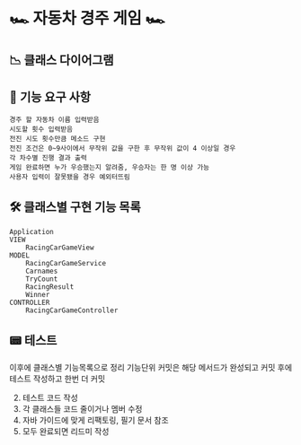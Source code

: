 # 🏎️ 자동차 경주 게임 🏎️

## 📉 클래스 다이어그램

## 📄 기능 요구 사항
    경주 할 자동차 이름 입력받음
    시도할 횟수 입력받음
    전진 시도 횟수만큼 메소드 구현
    전진 조건은 0~9사이에서 무작위 값을 구한 후 무작위 값이 4 이상일 경우
    각 차수별 진행 결과 출력
    게임 완료하면 누가 우승했는지 알려줌, 우승자는 한 명 이상 가능
    사용자 입력이 잘못됐을 경우 예외터뜨림

## 🛠️ 클래스별 구현 기능 목록
    Application
    VIEW
        RacingCarGameView
    MODEL
        RacingCarGameService
        Carnames
        TryCount
        RacingResult
        Winner
    CONTROLLER
        RacingCarGameController

## 📟 테스트
    

이후에 클래스별 기능목록으로 정리
기능단위 커밋은 해당 메서드가 완성되고 커밋 후에 테스트 작성하고 한번 더 커밋

2. 테스트 코드 작성
3. 각 클래스들 코드 줄이거나 멤버 수정
4. 자바 가이드에 맞게 리팩토링, 필기 문서 참조
5. 모두 완료되면 리드미 작성

